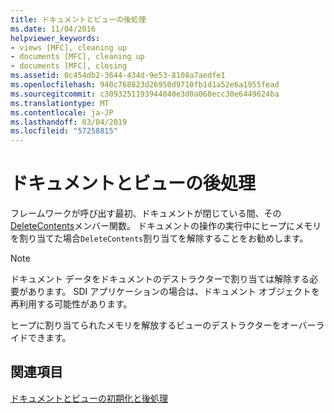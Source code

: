 ```yaml
---
title: ドキュメントとビューの後処理
ms.date: 11/04/2016
helpviewer_keywords:
- views [MFC], cleaning up
- documents [MFC], cleaning up
- documents [MFC], closing
ms.assetid: 0c454db2-3644-434d-9e53-8108a7aedfe1
ms.openlocfilehash: 940c768823d26950d9710fb1d1a52e6a1955fead
ms.sourcegitcommit: c3093251193944840e3d0a068ecc30e6449624ba
ms.translationtype: MT
ms.contentlocale: ja-JP
ms.lasthandoff: 03/04/2019
ms.locfileid: "57258815"
---
```

# <a name="cleaning-up-documents-and-views"></a>ドキュメントとビューの後処理

フレームワークが呼び出す最初、ドキュメントが閉じている間、その[DeleteContents](../mfc/reference/cdocument-class.md#deletecontents)メンバー関数。 ドキュメントの操作の実行中にヒープにメモリを割り当てた場合`DeleteContents`割り当てを解除することをお勧めします。

> [!NOTE]
>  ドキュメント データをドキュメントのデストラクターで割り当ては解除する必要があります。 SDI アプリケーションの場合は、ドキュメント オブジェクトを再利用する可能性があります。

ヒープに割り当てられたメモリを解放するビューのデストラクターをオーバーライドできます。

## <a name="see-also"></a>関連項目

[ドキュメントとビューの初期化と後処理](../mfc/initializing-and-cleaning-up-documents-and-views.md)
